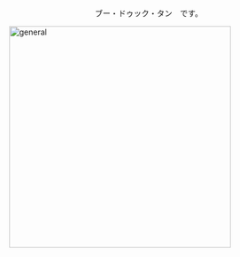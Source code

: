 <div align="center">
  ブー・ドゥック・タン　です。
</div>

[<img align="left" width="400" alt="general" src="https://gist.githubusercontent.com/Thangvu21/24f4f983bdf8b7035db15fa5280bff8a/raw/36789834721108f750967549cece26d2deb0fc45/general.svg">](#)


